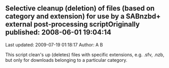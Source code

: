 ## Selective cleanup (deletion) of files  (based on category and extension) for use by a SABnzbd+ external post-processing scriptOriginally published: 2008-06-01 19:04:14 
Last updated: 2009-07-19 01:18:17 
Author: A B 
 
This script clean's up (deletes) files with specific extensions, e.g. .sfv, .nzb, but only for downloads belonging to a particular category.
